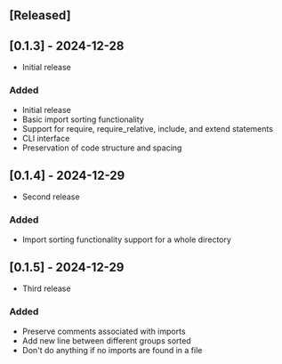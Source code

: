 ## [Released]

## [0.1.3] - 2024-12-28

- Initial release

### Added
- Initial release
- Basic import sorting functionality
- Support for require, require_relative, include, and extend statements
- CLI interface
- Preservation of code structure and spacing

## [0.1.4] - 2024-12-29

- Second release

### Added
- Import sorting functionality support for a whole directory

## [0.1.5] - 2024-12-29

- Third release

### Added
- Preserve comments associated with imports
- Add new line between different groups sorted
- Don't do anything if no imports are found in a file
